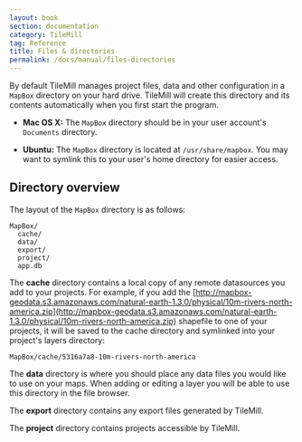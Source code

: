 ```yaml
---
layout: book
section: documentation
category: TileMill
tag: Reference
title: Files & directories
permalink: /docs/manual/files-directories
---
```

By default TileMill manages project files, data and other configuration in a `MapBox` directory on your hard drive. TileMill will create this directory and its contents automatically when you first start the program.

- **Mac OS X:** The `MapBox` directory should be in your user account's `Documents` directory.

- **Ubuntu:** The `MapBox` directory is located at `/usr/share/mapbox`. You may want to symlink this to your user's home directory for easier access.

## Directory overview

The layout of the `MapBox` directory is as follows:

    MapBox/
      cache/
      data/
      export/
      project/
      app.db

The **cache** directory contains a local copy of any remote datasources you add to your projects. For example, if you add the [http://mapbox-geodata.s3.amazonaws.com/natural-earth-1.3.0/physical/10m-rivers-north-america.zip](http://mapbox-geodata.s3.amazonaws.com/natural-earth-1.3.0/physical/10m-rivers-north-america.zip) shapefile to one of your projects, it will be saved to the cache directory and symlinked into your project's layers directory:

    MapBox/cache/5316a7a8-10m-rivers-north-america

The **data** directory is where you should place any data files you would like to use on your maps. When adding or editing a layer you will be able to use this directory in the file browser.

The **export** directory contains any export files generated by TileMill.

The **project** directory contains projects accessible by TileMill.
